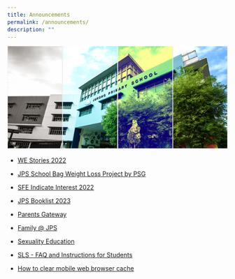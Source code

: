 ```yaml
---
title: Announcements
permalink: /announcements/
description: ""
---
```

![](/images/Banner.png)

*   [WE Stories 2022](https://online.fliphtml5.com/obrr/qkde/#p=1)  
    
*   [JPS School Bag Weight Loss Project by PSG](/files/School%20Bag%20Weight%20Loss%20Project.pdf)
*   [SFE Indicate Interest 2022]()
*   [JPS Booklist 2023](/forms/JPS-Booklist-2023/)
*   [Parents Gateway](/others/Parents-Gateway/)
*   [Family @ JPS](/partners/Family-Matters-at-JPS/)
    
*   [Sexuality Education](/cce/Programmes/MOE-Sexuality-Education-In-Schools/) 
    
*   [SLS - FAQ and Instructions for Students](/philosophy/GENERAL-INFORMATION/SLS/)
*   [How to clear mobile web browser cache](/others/Clear-Cache/)